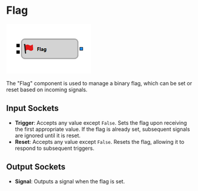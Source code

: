 # Flag

![Designer Flag](../../../../../../images/designer_flag_00.png)

The "Flag" component is used to manage a binary flag, which can be set or reset based on incoming signals.

## Input Sockets

- **Trigger**: Accepts any value except `False`. Sets the flag upon receiving the first appropriate value. If the flag is already set, subsequent signals are ignored until it is reset.
- **Reset**: Accepts any value except `False`. Resets the flag, allowing it to respond to subsequent triggers.

## Output Sockets

- **Signal**: Outputs a signal when the flag is set.